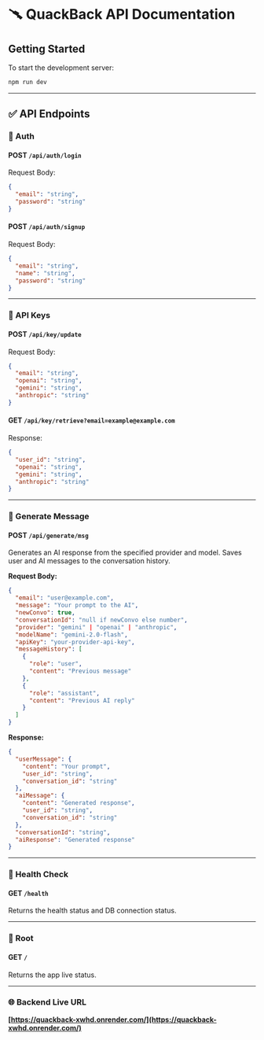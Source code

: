 # 🥆 QuackBack API Documentation

## Getting Started

To start the development server:

```bash
npm run dev
```

---

## ✅ API Endpoints

### 🔐 Auth

#### POST `/api/auth/login`

Request Body:

```json
{
  "email": "string",
  "password": "string"
}
```

#### POST `/api/auth/signup`

Request Body:

```json
{
  "email": "string",
  "name": "string",
  "password": "string"
}
```

---

### 🔑 API Keys

#### POST `/api/key/update`

Request Body:

```json
{
  "email": "string",
  "openai": "string",
  "gemini": "string",
  "anthropic": "string"
}
```

#### GET `/api/key/retrieve?email=example@example.com`

Response:

```json
{
  "user_id": "string",
  "openai": "string",
  "gemini": "string",
  "anthropic": "string"
}
```

---

### 💬 Generate Message

#### POST `/api/generate/msg`

Generates an AI response from the specified provider and model. Saves user and AI messages to the conversation history.

**Request Body:**

```json
{
  "email": "user@example.com",
  "message": "Your prompt to the AI",
  "newConvo": true,
  "conversationId": "null if newConvo else number",
  "provider": "gemini" | "openai" | "anthropic",
  "modelName": "gemini-2.0-flash",
  "apiKey": "your-provider-api-key",
  "messageHistory": [
    {
      "role": "user",
      "content": "Previous message"
    },
    {
      "role": "assistant",
      "content": "Previous AI reply"
    }
  ]
}
```

**Response:**

```json
{
  "userMessage": {
    "content": "Your prompt",
    "user_id": "string",
    "conversation_id": "string"
  },
  "aiMessage": {
    "content": "Generated response",
    "user_id": "string",
    "conversation_id": "string"
  },
  "conversationId": "string",
  "aiResponse": "Generated response"
}
```

---

### 🧪 Health Check

#### GET `/health`

Returns the health status and DB connection status.

---

### 🚀 Root

#### GET `/`

Returns the app live status.

---

### 🌐 Backend Live URL

**[https://quackback-xwhd.onrender.com/](https://quackback-xwhd.onrender.com/)**
